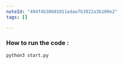 ```yaml
---
noteId: "494f4b30601011edae7b3922a3b109e2"
tags: []

---
```


### How to run the code :

`python3 start.py`